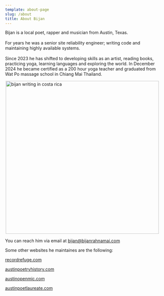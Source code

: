 ```yaml
---
template: about-page
slug: /about
title: About Bijan
---
```


Bijan is a local poet, rapper and musician from Austin, Texas. <br>
<br>
For years he was a senior site reliability engineer; writing code and maintaining highly available systems.<br>
<br>
Since 2023 he has shifted to developing skills as an artist, reading books, practicing yoga, learning languages and exploring the world. In December 2024 he became certified as a 200 hour yoga teacher and graduated from Wat Po massage school in Chiang Mai Thailand.

<img src="/assets/artist-bijan.jpg" alt="bijan writing in costa rica" width="500" style="display: block; margin: 0 auto;" />

You can reach him via email at bijan@bijanrahnamai.com<br>

Some other websites he maintaines are the following:<br>

[recordrefuge.com](https://recordrefuge.com/)

[austinpoetryhistory.com](https://austinpoetryhistory.com/)

[austinopenmic.com](https://austinopenmic.com/)

[austinpoetlaureate.com](https://austinpoetlaureate.com/)
